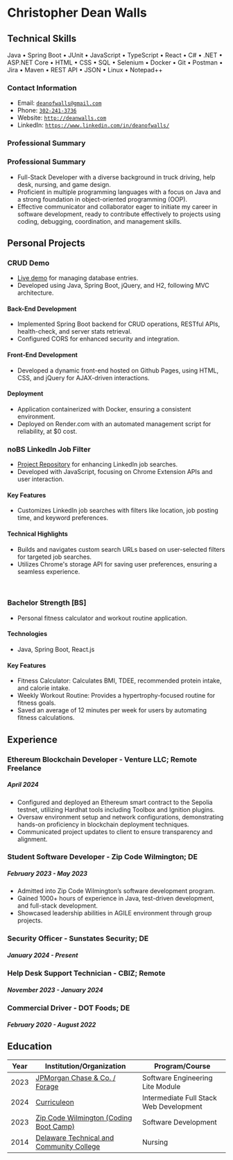 <!-- <script src="http://code.jquery.com/jquery-1.4.2.min.js"></script> <script> var x = document.getElementsByClassName("site-footer-credits"); setTimeout(() => { x[0].remove(); }, 10); </script> -->

<div class="header-bar"></div>
<link rel="stylesheet" type="text/css" media="all" href="./style.css" />
<script>
    function downloadAsPDF() {
        // Assuming the PDF file is named 'sample.pdf' and resides in the same directory as your README.md
        window.location.href = 'resume.pdf';
    }
</script>
<meta property="og:title" content="Dean-Walls-Public-Portfolio" />

<!-- <button onclick="downloadAsPDF()">Download Resume As PDF</button> -->

# Christopher Dean Walls

## Technical Skills
Java &bull; Spring Boot &bull; JUnit &bull; JavaScript &bull; TypeScript &bull; React &bull; C# &bull; .NET &bull; ASP.NET Core &bull; HTML &bull; CSS &bull; SQL &bull; Selenium &bull; Docker &bull; Git &bull; Postman &bull; Jira &bull; Maven &bull; REST API &bull; JSON &bull; Linux &bull; Notepad++

### Contact Information

* Email: [`deanofwalls@gmail.com`](mailto:deanofwalls@gmail.com)
* Phone: [`302-241-3736`](tel:+1-302-241-3736)
* Website: [`http://deanwalls.com`](http://deanwalls.com)
* LinkedIn: [`https://www.linkedin.com/in/deanofwalls/`](https://www.linkedin.com/in/deanofwalls/)

### Professional Summary

### Professional Summary
* Full-Stack Developer with a diverse background in truck driving, help desk, nursing, and game design.
* Proficient in multiple programming languages with a focus on Java and a strong foundation in object-oriented programming (OOP).
* Effective communicator and collaborator eager to initiate my career in software development, ready to contribute effectively to projects using coding, debugging, coordination, and management skills.



## Personal Projects

### CRUD Demo
  * [Live demo](http://crud_demo.deanwalls.com) for managing database entries.
  * Developed using Java, Spring Boot, jQuery, and H2, following MVC architecture.

#### Back-End Development
  * Implemented Spring Boot backend for CRUD operations, RESTful APIs, health-check, and server stats retrieval. 
  * Configured CORS for enhanced security and integration.

#### Front-End Development
  * Developed a dynamic front-end hosted on Github Pages, using HTML, CSS, and jQuery for AJAX-driven interactions.

#### Deployment
  * Application containerized with Docker, ensuring a consistent environment. 
  * Deployed on Render.com with an automated management script for reliability, at $0 cost.

<!-- <div style="page-break-before: always;"></div>
<br class="print-only"> -->

### noBS LinkedIn Job Filter
  * [Project Repository](https://github.com/deanOfWalls/noBS_LinkedIn_Job_Filter) for enhancing LinkedIn job searches.
  * Developed with JavaScript, focusing on Chrome Extension APIs and user interaction.

#### Key Features
  * Customizes LinkedIn job searches with filters like location, job posting time, and keyword preferences.

#### Technical Highlights
  * Builds and navigates custom search URLs based on user-selected filters for targeted job searches.
  * Utilizes Chrome's storage API for saving user preferences, ensuring a seamless experience.

<div style="page-break-before: always;"></div>
<br class="print-only">

### Bachelor Strength [BS]
* Personal fitness calculator and workout routine application.

#### Technologies
* Java, Spring Boot, React.js

#### Key Features
* Fitness Calculator: Calculates BMI, TDEE, recommended protein intake, and calorie intake.
* Weekly Workout Routine: Provides a hypertrophy-focused routine for fitness goals.
* Saved an average of 12 minutes per week for users by automating  fitness calculations.

## Experience

### Ethereum Blockchain Developer - Venture LLC; Remote Freelance

##### April 2024

* Configured and deployed an Ethereum smart contract to the Sepolia testnet, utilizing Hardhat tools including Toolbox and Ignition plugins. 
* Oversaw environment setup and network configurations, demonstrating hands-on proficiency in blockchain deployment techniques.
* Communicated project updates to client to ensure transparency and alignment.

### Student Software Developer - Zip Code Wilmington; DE

##### February 2023 - May 2023

* Admitted into Zip Code Wilmington’s software development program.
* Gained 1000+ hours of experience in Java, test-driven development, and full-stack development.
* Showcased leadership abilities in AGILE environment through group projects.

### Security Officer - Sunstates Security; DE

##### January 2024 - Present

### Help Desk Support Technician - CBIZ; Remote

##### November 2023 - January 2024

### Commercial Driver - DOT Foods; DE

##### February 2020 - August 2022

<!-- <div style="page-break-before: always;"></div>
<br> -->

## Education

| Year | Institution/Organization                                                                  | Program/Course                     |
|------|-------------------------------------------------------------------------------------------|------------------------------------|
| 2023 | [JPMorgan Chase & Co. / Forage](forage.pdf)                                               | Software Engineering Lite Module   |
| 2024 | [Curriculeon](curriculeon_certificate.pdf)                                                | Intermediate Full Stack Web Development           |
| 2023 | [Zip Code Wilmington (Coding Boot Camp)](zipcode.pdf)                                     | Software Development               |
| 2014 | [Delaware Technical and Community College](lpnDiploma.pdf)                                | Nursing                            |
